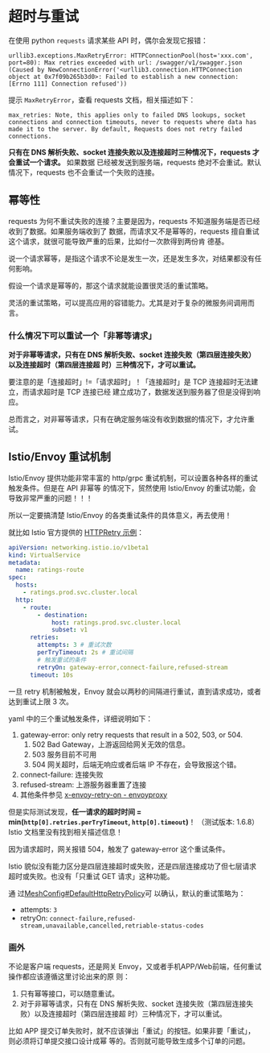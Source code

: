 # 超时与重试

在使用 python `requests` 请求某些 API 时，偶尔会发现它报错：

```
urllib3.exceptions.MaxRetryError: HTTPConnectionPool(host='xxx.com', port=80): Max retries exceeded with url: /swagger/v1/swagger.json (Caused by NewConnectionError('<urllib3.connection.HTTPConnection object at 0x7f09b265b3d0>: Failed to establish a new connection: [Errno 111] Connection refused'))
```

提示 `MaxRetryError`，查看 requests 文档，相关描述如下：

```
max_retries: Note, this applies only to failed DNS lookups, socket connections and connection timeouts, never to requests where data has made it to the server. By default, Requests does not retry failed connections.
```

**只有在 DNS 解析失败、socket 连接失败以及连接超时三种情况下，requests 才会重试一个请求。** 如果数据
已经被发送到服务端，requests 绝对不会重试。默认情况下，requests 也不会重试一个失败的连接。

## 幂等性

requests 为何不重试失败的连接？主要是因为，requests 不知道服务端是否已经收到了数据。如果服务端收到了
数据，而请求又不是幂等的，requests 擅自重试这个请求，就很可能导致严重的后果，比如付一次款得到两份肯
德基。

说一个请求幂等，是指这个请求不论是发生一次，还是发生多次，对结果都没有任何影响。

假设一个请求是幂等的，那这个请求就能设置很灵活的重试策略。

灵活的重试策略，可以提高应用的容错能力。尤其是对于复杂的微服务间调用而言。

### 什么情况下可以重试一个「非幂等请求」

**对于非幂等请求，只有在 DNS 解析失败、socket 连接失败（第四层连接失败）以及连接超时（第四层连接超
时）三种情况下，才可以重试。**

要注意的是「连接超时」!=「请求超时」！「连接超时」是 TCP 连接超时无法建立，而请求超时是 TCP 连接已经
建立成功了，数据发送到服务器了但是没得到响应。

总而言之，对非幂等请求，只有在确定服务端没有收到数据的情况下，才允许重试。

## Istio/Envoy 重试机制

Istio/Envoy 提供功能非常丰富的 http/grpc 重试机制，可以设置各种各样的重试触发条件。但是在 API 非幂等
的情况下，贸然使用 Istio/Envoy 的重试功能，会导致非常严重的问题！！！

所以一定要搞清楚 Istio/Envoy 的各类重试条件的具体意义，再去使用！

就比如 Istio 官方提供的
[HTTPRetry 示例](https://istio.io/latest/docs/reference/config/networking/virtual-service/#HTTPRetry)：

```yaml
apiVersion: networking.istio.io/v1beta1
kind: VirtualService
metadata:
  name: ratings-route
spec:
  hosts:
    - ratings.prod.svc.cluster.local
  http:
    - route:
        - destination:
            host: ratings.prod.svc.cluster.local
            subset: v1
      retries:
        attempts: 3 # 重试次数
        perTryTimeout: 2s # 重试间隔
        # 触发重试的条件
        retryOn: gateway-error,connect-failure,refused-stream
      timeout: 10s
```

一旦 retry 机制被触发，Envoy 就会以两秒的间隔进行重试，直到请求成功，或者达到重试上限 3 次。

yaml 中的三个重试触发条件，详细说明如下：

1. gateway-error: only retry requests that result in a 502, 503, or 504.
   1. 502 Bad Gateway，上游返回给网关无效的信息。
   1. 503 服务目前不可用
   1. 504 网关超时，后端无响应或者后端 IP 不存在，会导致报这个错。
2. connect-failure: 连接失败
3. refused-stream: 上游服务器重置了连接
4. 其他条件参见
   [x-envoy-retry-on - envoyproxy](https://www.envoyproxy.io/docs/envoy/v1.21.1/configuration/http/http_filters/router_filter#x-envoy-retry-on)

但是实际测试发现，**任一请求的超时时间 = min(`http[0].retries.perTryTimeout`, `http[0].timeout`)**！
（测试版本: 1.6.8）Istio 文档里没有找到相关描述信息！

因为请求超时，网关报错 504，触发了 gateway-error 这个重试条件。

Istio 貌似没有能力区分是四层连接超时或失败，还是四层连接成功了但七层请求超时或失败。也没有「只重试
GET 请求」这种功能。

通
过[MeshConfig#DefaultHttpRetryPolicy](https://github.com/istio/api/blob/1.12.1/mesh/v1alpha1/config.pb.go#L586)可
以确认，默认的重试策略为：

- attempts: `3`
- retryOn: `connect-failure,refused-stream,unavailable,cancelled,retriable-status-codes`

### 画外

不论是客户端 requests，还是网关 Envoy，又或者手机APP/Web前端，任何重试操作都应该遵循这里讨论出来的原
则：

1. 只有幂等接口，可以随意重试。
2. 对于非幂等请求，只有在 DNS 解析失败、socket 连接失败（第四层连接失败）以及连接超时（第四层连接超
   时）三种情况下，才可以重试。

比如 APP 提交订单失败时，就不应该弹出「重试」的按钮。如果非要「重试」，则必须将订单提交接口设计成幂
等的。否则就可能导致生成多个订单的问题。
